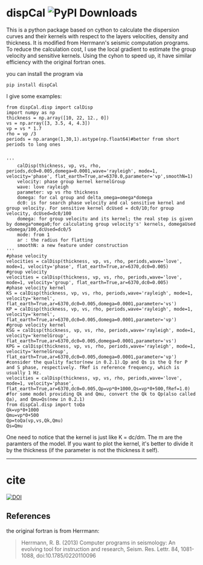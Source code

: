 # dispCal ![PyPI Downloads](https://static.pepy.tech/badge/dispcal)

This is a python package based on cython to calculate the dispersion curves and their kernels with respect to the layers velocities, density and thickness. It is modified from Herrmann's seismic computation programs. To reduce the calculation cost, I use the local gradient to estimate the group velocity and sensitive kernels. Using the cyhon to speed up, it  have similar efficiency with the original fortran ones.

you can install the program via

```
pip install dispCal
```

I give some examples:

```
from dispCal.disp import calDisp
import numpy as np
thickness = np.array([10, 22, 12., 0])
vs = np.array([3, 3.5, 4, 4.3])
vp = vs * 1.7
rho = vp /3
periods = np.arange(1,30,1).astype(np.float64)#better from short periods to long ones


'''
    calDisp(thickness, vp, vs, rho, periods,dc0=0.005,domega=0.0001,wave='rayleigh', mode=1, velocity='phase', flat_earth=True,ar=6370.0,parameter='vp',smoothN=1)
    velocity: phase group kernel kernelGroup
    wave: love rayleigh
    parameter: vp vs rho thickness
    domega: for cal group and delta_omega=omega*domega
    dc0: is for search phase velocity and cal sensitive kernel and group velocity. For sensitive kernel dcUsed = dc0/10;for group velocity, dcUsed=dc0/100
    domega: for group velocitu and its kernel; the real step is given by domega*omega0;for calculating group velocity's' kernels, domegaUsed =domega/100,dcUsed=dc0/5
    mode: from 1
    ar : the radius for flatting
    smoothN: a new feature under construction
'''
#phase velocity
velocities = calDisp(thickness, vp, vs, rho, periods,wave='love', mode=1, velocity='phase', flat_earth=True,ar=6370,dc0=0.005)
#group velocity
velocities = calDisp(thickness, vp, vs, rho, periods,wave='love', mode=1, velocity='group', flat_earth=True,ar=6370,dc0=0.005)
#phase velocity kernel
KS = calDisp(thickness, vp, vs, rho, periods,wave='rayleigh', mode=1, velocity='kernel', flat_earth=True,ar=6370,dc0=0.005,domega=0.0001,parameter='vs')
KP = calDisp(thickness, vp, vs, rho, periods,wave='rayleigh', mode=1, velocity='kernel', flat_earth=True,ar=6370,dc0=0.005,domega=0.0001,parameter='vp')
#group velocity kernel
KSG = calDisp(thickness, vp, vs, rho, periods,wave='rayleigh', mode=1, velocity='kernelGroup', flat_earth=True,ar=6370,dc0=0.005,domega=0.0001,parameter='vs')
KPG = calDisp(thickness, vp, vs, rho, periods,wave='rayleigh', mode=1, velocity='kernelGroup', flat_earth=True,ar=6370,dc0=0.005,domega=0.0001,parameter='vp')
#consider the quality factor(new in 0.2.1).Qp and Qs is the Q for P and S phase, respectively. fRef is reference frequency, which is usually 1 Hz.
velocities = calDisp(thickness, vp, vs, rho, periods,wave='love', mode=1, velocity='phase', flat_earth=True,ar=6370,dc0=0.005,Qp=vp*0+1000,Qs=vp*0+500,fRef=1.0)
#for some model providing Qk and Qmu, convert the Qk to Qp(also called Qa), and Qmu=Qs(new in 0.2.1)
from dispCal.disp import toQa
Qk=vp*0+1000
Qmu=vp*0+500
Qp=toQa(vp,vs,Qk,Qmu)
Qs=Qmu
```
One need to notice that the kernel is just like  K = dc/dm. The m are the paramters of the model. If you want to plot the kernel, it's better to divide it by the thickness (if the parameter is not the thickness it self).

---

# cite

[![DOI](https://zenodo.org/badge/496537113.svg)](https://zenodo.org/badge/latestdoi/496537113)

## References

the original fortran is from Herrmann:

> Herrmann, R. B. (2013) Computer programs in seismology: An evolving tool for instruction and research, Seism. Res. Lettr. 84, 1081-1088, doi:10.1785/0220110096
